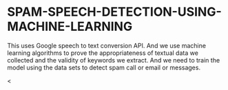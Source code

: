 # SPAM-SPEECH-DETECTION-USING-MACHINE-LEARNING
This uses Google speech to text conversion API. And we use machine learning algorithms to prove the appropriateness of textual data we collected and the validity of keywords we extract. And we need to train the model using the data sets to detect spam call or email or messages.
<html>
  <body>
   <
  <a href="https://github.com/dsaisrujan/SPAM-SPEECH-DETECTION-USING-MACHINE-LEARNING/blob/main/total%20mini-project%20report.pdf" class="image fit"></a>
  </body>
</html>
